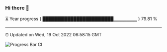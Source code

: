 ### Hi there 👋

⏳ Year progress { ███████████████████████▁▁▁▁▁▁▁ } 79.81 %

---

⏰ Updated on Wed, 19 Oct 2022 06:58:15 GMT

![Progress Bar CI](https://github.com/liununu/liununu/workflows/Progress%20Bar%20CI/badge.svg)
